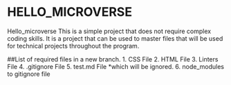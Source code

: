 # HELLO_MICROVERSE
Hello_microverse This is a simple project that does not require complex coding skills. It is a project that can be used to master files that will be used for technical projects throughout the program.  


##List of required files in a new branch.
    1. CSS File
    2. HTML File
    3. Linters File
    4. .gitignore File
    5. test.md File *which will be ignored.
    6. node_modules to gitignore file
